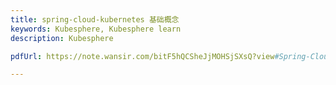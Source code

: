 ```yaml
---
title: spring-cloud-kubernetes 基础概念
keywords: Kubesphere, Kubesphere learn
description: Kubesphere

pdfUrl: https://note.wansir.com/bitF5hQCSheJjMOHSjSXsQ?view#Spring-Cloud--K8s-最佳实践

---
```


